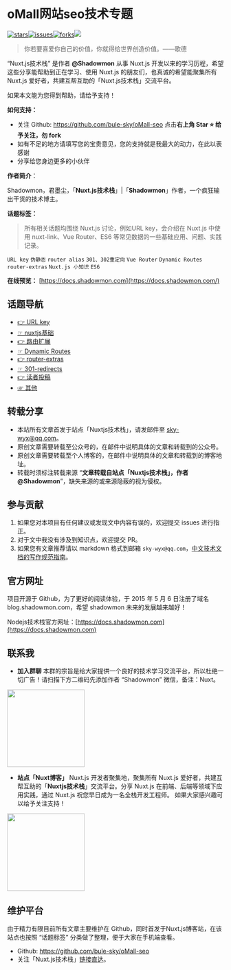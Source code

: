 # oMall网站seo技术专题

[![stars](https://badgen.net/github/stars/bule-sky/oMall-seo?color=cyan&icon=github&label=点赞)](https://github.com/bule-sky/oMall-seo)[![issues](https://badgen.net/github/issues/bule-sky/oMall-seo?color=red&icon=github&label=问题)](https://github.com/bule-sky/oMall-seo/issues)[![forks](https://badgen.net/github/forks/bule-sky/oMall-seo?color=orange&label=收藏)](https://github.com/bule-sky/oMall-seo)[<img src="https://img.shields.io/badge/%E5%BE%AE%E4%BF%A1-%E5%85%AC%E4%BC%97%E5%8F%B7-brightgreen">](https://nodejsred.oss-cn-shanghai.aliyuncs.com/node_roadmap_wx.jpg?x-oss-process=style/may)

> 你若要喜爱你自己的价值，你就得给世界创造价值。——歌德

“Nuxt.js技术栈” 是作者 **@Shadowmon** 从事 Nuxt.js 开发以来的学习历程，希望这些分享能帮助到正在学习、使用 Nuxt.js 的朋友们，也真诚的希望能聚集所有 Nuxt.js 爱好者，共建互帮互助的「Nuxt.js技术栈」交流平台。

如果本文能为您得到帮助，请给予支持！

**如何支持：**

- 关注 Github: https://github.com/bule-sky/oMall-seo 点击**右上角 Star :star: 给予关注，勿 fork**
- 如有不足的地方请填写您的宝贵意见，您的支持就是我最大的动力，在此以表感谢
- 分享给您身边更多的小伙伴

**作者简介**：

Shadowmon，君墨尘，「**Nuxt.js技术栈**」|「**Shadowmon**」作者，一个疯狂输出干货的技术博主。

**话题标签：**

> 所有相关话题均围绕 Nuxt.js 讨论，例如URL key，会介绍在 Nuxt.js 中使用 nuxt-link、Vue Router、ES6 等常见数据的一些基础应用、问题、实践记录。

`URL key` `伪静态` `router alias` `301、302重定向` `Vue Router` `Dynamic Routes` `router-extras` `Nuxt.js 小知识` `ES6`

**在线预览：** [https://docs.shadowmon.com](https://docs.shadowmon.com/)

## 话题导航
* [👉 URL key](https://docs.magento.com/user-guide/catalog/catalog-urls.html)
* [☞ nuxtjs基础](https://nuxtjs.org/docs/2.x/concepts/views)
* [👉 路由扩展](https://nuxtjs.org/docs/2.x/configuration-glossary/configuration-router#extendroutes)
* [☞ Dynamic Routes](https://zh.nuxtjs.org/docs/2.x/features/file-system-routing#dynamic-routes)
* [👉 router-extras](https://codesandbox.io/s/github/nuxt-community/router-extras-module)
* [☞ 301-redirects](https://jackwhiting.co.uk/posts/handling-redirects-in-nuxtjs-through-middlware/)
* [👉 读者投稿](/other/reprint-contribution-collaboration.md)
* [☞ 其他](/other/about-us.md)

## 转载分享

* 本站所有文章首发于站点「Nuxtjs技术栈」，请发邮件至 sky-wyx@qq.com。
* 原创文章需要转载至公众号的，在邮件中说明具体的文章和转载到的公众号。
* 原创文章需要转载至个人博客的，在邮件中说明具体的文章和转载到的博客地址。
* 转载时须标注转载来源 “**文章转载自站点「Nuxtjs技术栈」，作者@Shadowmon**”，缺失来源的或来源隐蔽的视为侵权。

## 参与贡献

1. 如果您对本项目有任何建议或发现文中内容有误的，欢迎提交 issues 进行指正。
2. 对于文中我没有涉及到知识点，欢迎提交 PR。
3. 如果您有文章推荐请以 markdown 格式到邮箱 `sky-wyx@qq.com`，[中文技术文档的写作规范指南](https://github.com/ruanyf/document-style-guide)。

## 官方网址

项目开源于 Github，为了更好的阅读体验，于 2015 年 5 月 6 日注册了域名 blog.shadowmon.com，希望 shadowmon 未来的发展越来越好！

Nodejs技术栈官方网址：[https://docs.shadowmon.com](https://docs.shadowmon.com)

## 联系我

- **加入群聊**
本群的宗旨是给大家提供一个良好的技术学习交流平台，所以杜绝一切广告！请扫描下方二维码先添加作者 “Shadowmon” 微信，备注：Nuxt。
<img src="http://cdn.shadowmon.com/wx.jpg?x-oss-process=style/may" width="180" height="180"/>

- **站点「Nuxt博客」**
Nuxt.js 开发者聚集地，聚集所有 Nuxt.js 爱好者，共建互帮互助的「**Nuxtjs技术栈**」交流平台。分享 Nuxt.js 在前端、后端等领域下应用实践，通过 Nuxt.js 祝您早日成为一名全栈开发工程师。 如果大家感兴趣可以给予关注支持！
<img src="http://cdn.shadowmon.com/blog.png" width="180" height="180"/>

## 维护平台

由于精力有限目前所有文章主要维护在 Github，同时首发于Nuxt.js博客站，在该站点也按照 “话题标签” 分类做了整理，便于大家在手机端查看。

* Github: https://github.com/bule-sky/oMall-seo
* 关注「Nuxt.js技术栈」[链接直达](http://blog.shadowmon.com/)。
